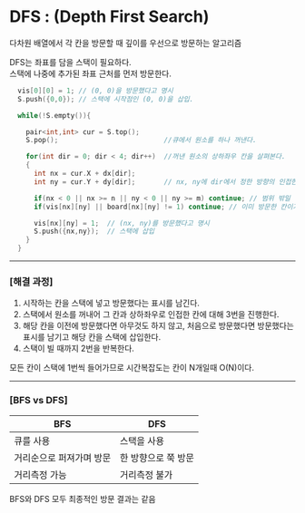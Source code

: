 # DFS : (Depth First Search)  
  
다차원 배열에서 각 칸을 방문할 때 깊이를 우선으로 방문하는 알고리즘  

DFS는 좌표를 담을 스택이 필요하다.  
스택에 나중에 추가된 좌표 근처를 먼저 방문한다.  

```c++
  vis[0][0] = 1; // (0, 0)을 방문했다고 명시
  S.push({0,0}); // 스택에 시작점인 (0, 0)을 삽입.

  while(!S.empty()){

    pair<int,int> cur = S.top();
    S.pop();                          //큐에서 원소를 하나 꺼낸다.

    for(int dir = 0; dir < 4; dir++)  //꺼낸 원소의 상하좌우 칸을 살펴본다.
    { 
      int nx = cur.X + dx[dir];
      int ny = cur.Y + dy[dir];       // nx, ny에 dir에서 정한 방향의 인접한 칸의 좌표가 들어감

      if(nx < 0 || nx >= n || ny < 0 || ny >= m) continue; // 범위 밖일 경우 Pass
      if(vis[nx][ny] || board[nx][ny] != 1) continue; // 이미 방문한 칸이거나 이동 가능한 칸이 아닐 경우 Pass

      vis[nx][ny] = 1;  // (nx, ny)를 방문했다고 명시
      S.push({nx,ny});  // 스택에 삽입
    }
  }
```  
---

### [해결 과정]  

1. 시작하는 칸을 스택에 넣고 방문했다는 표시를 남긴다.
2. 스택에서 원소를 꺼내어 그 칸과 상하좌우로 인접한 칸에 대해 3번을 진행한다.
3. 해당 칸을 이전에 방문했다면 아무것도 하지 않고, 처음으로 방문했다면 방문했다는 표시를 남기고 해당 칸을 스택에 삽입한다.
4. 스택이 빌 때까지 2번을 반복한다.

모든 칸이 스택에 1번씩 들어가므로 시간복잡도는 칸이 N개일때 O(N)이다.

---



### [BFS vs DFS]

BFS|DFS 
-----------------------|--------------- 
큐를 사용               |스택을 사용 
거리순으로 퍼져가며 방문 |한 방향으로 쭉 방문
거리측정 가능           |거리측정 불가 

BFS와 DFS 모두 최종적인 방문 결과는 같음 